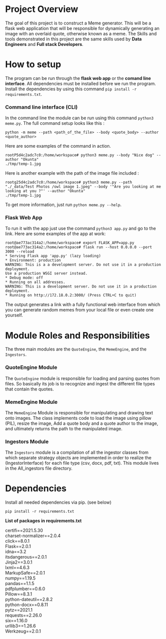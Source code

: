 # Project Overview
The goal of this project is to construct a Meme generator. This will be a flask web application that will be responsible for dynamically generating an image with an overlaid quote, otherwise known as a meme. The Skills and tools demonstrated in this project are the same skills used by **Data Engineers** and **Full stack Developers**.


# How to setup 
The program can be run through the **flask web app** or the **comand line interface**. All dependencies must be installed before we run the program. Install the dependencies by using this command `pip install -r requirements.txt`.
### Command line interface (CLI)
In the command line the module can be run using this command `python3 meme.py`.
The full command setup looks like this :
    
    python -m meme --path <path_of_the_file> --body <quote_body> --author <quote_author>
    
Here are some examples of the command in action.  

    rootP5d4c2adc7c0:/home/workspace# python3 meme.py --body "Nice dog" --author "Okunta" 
    ./tmp/temp-1.jpg
Here is another example with the path of the image file included :

    rootg25d4c2adc7c0:/home/workspace# python3 meme.py --path "./_data/Test Photos /owl image 1.jpeg" --body '"Are you looking at me looking at you ?"' --author "Okunta" 
    ./tmp/temp-1.jpg 
To get more information, just run `python meme.py --help`.
    
### Flask Web App
To run it with the app just use the command `python3 app.py` and go to the link.
Here are some examples of the app at work:

    root@ae773ac314a2:/home/workspace# export FLASK_APP=app.py 
    root@ae773ac314a2:/home/workspace# flask run --host 0.0.0.0 --port 3000 --reload 
    * Serving Flask app 'app.py' (lazy loading) 
    * Environment: production 
    WARNING: Tnis is a a development server. Do not use it in a production deployment. 
    Use a production WSGI server instead. 
    * Debug mode: off 
    * Running on all addresses. 
    WARNING: This is a development server. Do not use it in a production deployment. 
    * Running on http://172.18.0.2:3000/ (Press CTRL+C to quit) 

The output generates a link with a fully functional web interface from which you can generate random memes from your local file or even create one yourself.


# Module Roles and Responsibilities
The three main modules are the `QuoteEngine`, the `MemeEngine`, and the `Ingestors`.

### QuoteEngine Module
The `QuoteEngine` module is responsible for loading and parsing quotes from files. So basically its job is to recognize and ingest the different file types that contain the quotes. 

### MemeEngine Module
The `MemeEngine` Module is responsible for manipulating and drawing text onto images. The class implements code to load the image using pillow (PIL), resize the image, Add a quote body and a quote author to the image, and ultimately returns the path to the manipulated image. 
  
### Ingestors Module
The `Ingestors` module is a compilation of all the ingestor classes from which separate strategy objects are implemented in order to realize the (IngestorInterface) for each file type (csv, docx, pdf, txt). This module lives in the All_ingestors file directory.


# Dependencies
Install all needed dependencies via pip. (see below)

    pip install -r requirements.txt
    

**List of packages in requirements.txt**

certifi==2021.5.30    
charset-normalizer==2.0.4     
click==8.0.1     
Flask==2.0.1    
idna==3.2     
itsdangerous==2.0.1     
Jinja2==3.0.1       
lxml==4.6.3     
MarkupSafe==2.0.1       
numpy==1.19.5      
pandas==1.1.5     
pdfplumber==0.6.0     
Pillow==8.3.1      
python-dateutil==2.8.2      
python-docx==0.8.11     
pytz==2021.1     
requests==2.26.0      
six==1.16.0      
urllib3==1.26.6        
Werkzeug==2.0.1      

